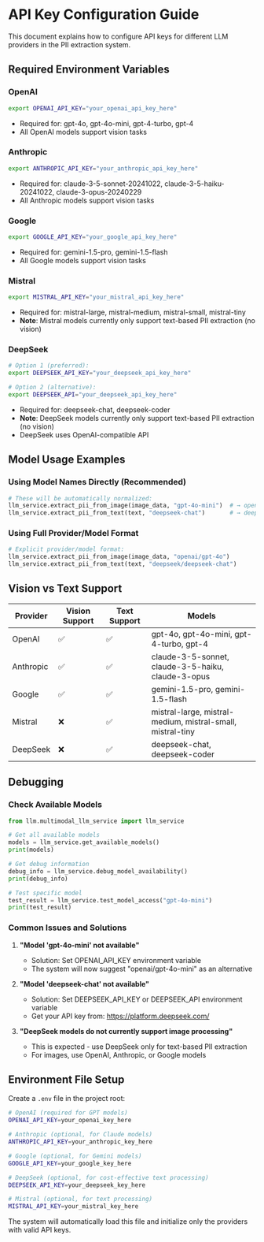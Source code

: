 # API Key Configuration Guide

This document explains how to configure API keys for different LLM providers in the PII extraction system.

## Required Environment Variables

### OpenAI
```bash
export OPENAI_API_KEY="your_openai_api_key_here"
```
- Required for: gpt-4o, gpt-4o-mini, gpt-4-turbo, gpt-4
- All OpenAI models support vision tasks

### Anthropic
```bash
export ANTHROPIC_API_KEY="your_anthropic_api_key_here"
```
- Required for: claude-3-5-sonnet-20241022, claude-3-5-haiku-20241022, claude-3-opus-20240229
- All Anthropic models support vision tasks

### Google
```bash
export GOOGLE_API_KEY="your_google_api_key_here"
```
- Required for: gemini-1.5-pro, gemini-1.5-flash
- All Google models support vision tasks

### Mistral
```bash
export MISTRAL_API_KEY="your_mistral_api_key_here"
```
- Required for: mistral-large, mistral-medium, mistral-small, mistral-tiny
- **Note**: Mistral models currently only support text-based PII extraction (no vision)

### DeepSeek
```bash
# Option 1 (preferred):
export DEEPSEEK_API_KEY="your_deepseek_api_key_here"

# Option 2 (alternative):
export DEEPSEEK_API="your_deepseek_api_key_here"
```
- Required for: deepseek-chat, deepseek-coder
- **Note**: DeepSeek models currently only support text-based PII extraction (no vision)
- DeepSeek uses OpenAI-compatible API

## Model Usage Examples

### Using Model Names Directly (Recommended)
```python
# These will be automatically normalized:
llm_service.extract_pii_from_image(image_data, "gpt-4o-mini")  # → openai/gpt-4o-mini
llm_service.extract_pii_from_text(text, "deepseek-chat")       # → deepseek/deepseek-chat
```

### Using Full Provider/Model Format
```python
# Explicit provider/model format:
llm_service.extract_pii_from_image(image_data, "openai/gpt-4o")
llm_service.extract_pii_from_text(text, "deepseek/deepseek-chat")
```

## Vision vs Text Support

| Provider | Vision Support | Text Support | Models |
|----------|----------------|--------------|--------|
| OpenAI | ✅ | ✅ | gpt-4o, gpt-4o-mini, gpt-4-turbo, gpt-4 |
| Anthropic | ✅ | ✅ | claude-3-5-sonnet, claude-3-5-haiku, claude-3-opus |
| Google | ✅ | ✅ | gemini-1.5-pro, gemini-1.5-flash |
| Mistral | ❌ | ✅ | mistral-large, mistral-medium, mistral-small, mistral-tiny |
| DeepSeek | ❌ | ✅ | deepseek-chat, deepseek-coder |

## Debugging

### Check Available Models
```python
from llm.multimodal_llm_service import llm_service

# Get all available models
models = llm_service.get_available_models()
print(models)

# Get debug information
debug_info = llm_service.debug_model_availability()
print(debug_info)

# Test specific model
test_result = llm_service.test_model_access("gpt-4o-mini")
print(test_result)
```

### Common Issues and Solutions

1. **"Model 'gpt-4o-mini' not available"**
   - Solution: Set OPENAI_API_KEY environment variable
   - The system will now suggest "openai/gpt-4o-mini" as an alternative

2. **"Model 'deepseek-chat' not available"**
   - Solution: Set DEEPSEEK_API_KEY or DEEPSEEK_API environment variable
   - Get your API key from: https://platform.deepseek.com/

3. **"DeepSeek models do not currently support image processing"**
   - This is expected - use DeepSeek only for text-based PII extraction
   - For images, use OpenAI, Anthropic, or Google models

## Environment File Setup

Create a `.env` file in the project root:

```bash
# OpenAI (required for GPT models)
OPENAI_API_KEY=your_openai_key_here

# Anthropic (optional, for Claude models)
ANTHROPIC_API_KEY=your_anthropic_key_here

# Google (optional, for Gemini models)  
GOOGLE_API_KEY=your_google_key_here

# DeepSeek (optional, for cost-effective text processing)
DEEPSEEK_API_KEY=your_deepseek_key_here

# Mistral (optional, for text processing)
MISTRAL_API_KEY=your_mistral_key_here
```

The system will automatically load this file and initialize only the providers with valid API keys.